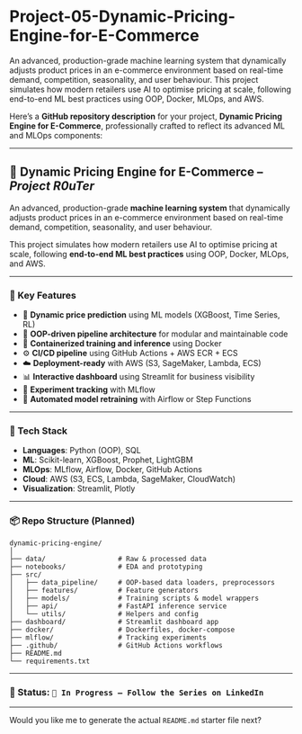 # Project-05-Dynamic-Pricing-Engine-for-E-Commerce
An advanced, production-grade machine learning system that dynamically adjusts product prices in an e-commerce environment based on real-time demand, competition, seasonality, and user behaviour.  This project simulates how modern retailers use AI to optimise pricing at scale, following end-to-end ML best practices using OOP, Docker, MLOps, and AWS.


Here’s a **GitHub repository description** for your project, **Dynamic Pricing Engine for E-Commerce**, professionally crafted to reflect its advanced ML and MLOps components:

---

## 🧠 Dynamic Pricing Engine for E-Commerce – *Project R0uTer*

An advanced, production-grade **machine learning system** that dynamically adjusts product prices in an e-commerce environment based on real-time demand, competition, seasonality, and user behaviour.

This project simulates how modern retailers use AI to optimise pricing at scale, following **end-to-end ML best practices** using OOP, Docker, MLOps, and AWS.

---

### 🚀 Key Features

* 🔄 **Dynamic price prediction** using ML models (XGBoost, Time Series, RL)
* 🧱 **OOP-driven pipeline architecture** for modular and maintainable code
* 🐳 **Containerized training and inference** using Docker
* ⚙️ **CI/CD pipeline** using GitHub Actions + AWS ECR + ECS
* ☁️ **Deployment-ready** with AWS (S3, SageMaker, Lambda, ECS)
* 📊 **Interactive dashboard** using Streamlit for business visibility
* 🧪 **Experiment tracking** with MLflow
* 🔁 **Automated model retraining** with Airflow or Step Functions

---

### 📁 Tech Stack

* **Languages**: Python (OOP), SQL
* **ML**: Scikit-learn, XGBoost, Prophet, LightGBM
* **MLOps**: MLflow, Airflow, Docker, GitHub Actions
* **Cloud**: AWS (S3, ECS, Lambda, SageMaker, CloudWatch)
* **Visualization**: Streamlit, Plotly

---

### 📦 Repo Structure (Planned)

```
dynamic-pricing-engine/
│
├── data/                  # Raw & processed data
├── notebooks/             # EDA and prototyping
├── src/
│   ├── data_pipeline/     # OOP-based data loaders, preprocessors
│   ├── features/          # Feature generators
│   ├── models/            # Training scripts & model wrappers
│   ├── api/               # FastAPI inference service
│   └── utils/             # Helpers and config
├── dashboard/             # Streamlit dashboard app
├── docker/                # Dockerfiles, docker-compose
├── mlflow/                # Tracking experiments
├── .github/               # GitHub Actions workflows
├── README.md
└── requirements.txt
```

---

### 📌 Status: `🚧 In Progress – Follow the Series on LinkedIn`

---

Would you like me to generate the actual `README.md` starter file next?

